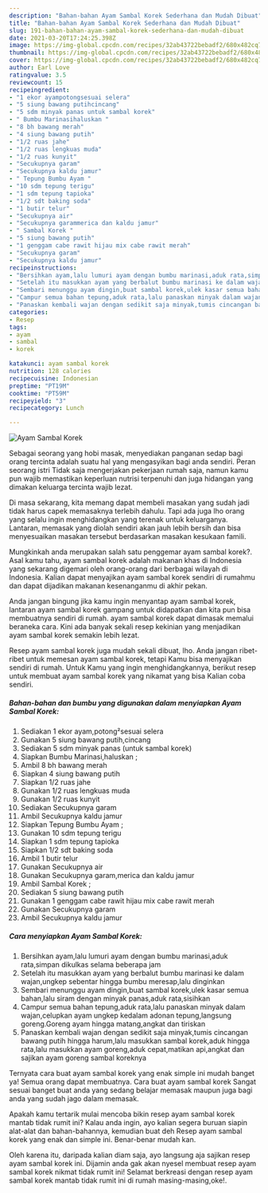 ```yaml
---
description: "Bahan-bahan Ayam Sambal Korek Sederhana dan Mudah Dibuat"
title: "Bahan-bahan Ayam Sambal Korek Sederhana dan Mudah Dibuat"
slug: 191-bahan-bahan-ayam-sambal-korek-sederhana-dan-mudah-dibuat
date: 2021-03-20T17:24:25.398Z
image: https://img-global.cpcdn.com/recipes/32ab43722bebadf2/680x482cq70/ayam-sambal-korek-foto-resep-utama.jpg
thumbnail: https://img-global.cpcdn.com/recipes/32ab43722bebadf2/680x482cq70/ayam-sambal-korek-foto-resep-utama.jpg
cover: https://img-global.cpcdn.com/recipes/32ab43722bebadf2/680x482cq70/ayam-sambal-korek-foto-resep-utama.jpg
author: Earl Love
ratingvalue: 3.5
reviewcount: 15
recipeingredient:
- "1 ekor ayampotongsesuai selera"
- "5 siung bawang putihcincang"
- "5 sdm minyak panas untuk sambal korek"
- " Bumbu Marinasihaluskan "
- "8 bh bawang merah"
- "4 siung bawang putih"
- "1/2 ruas jahe"
- "1/2 ruas lengkuas muda"
- "1/2 ruas kunyit"
- "Secukupnya garam"
- "Secukupnya kaldu jamur"
- " Tepung Bumbu Ayam "
- "10 sdm tepung terigu"
- "1 sdm tepung tapioka"
- "1/2 sdt baking soda"
- "1 butir telur"
- "Secukupnya air"
- "Secukupnya garammerica dan kaldu jamur"
- " Sambal Korek "
- "5 siung bawang putih"
- "1 genggam cabe rawit hijau mix cabe rawit merah"
- "Secukupnya garam"
- "Secukupnya kaldu jamur"
recipeinstructions:
- "Bersihkan ayam,lalu lumuri ayam dengan bumbu marinasi,aduk rata,simpan dikulkas selama beberapa jam"
- "Setelah itu masukkan ayam yang berbalut bumbu marinasi ke dalam wajan,ungkep sebentar hingga bumbu meresap,lalu dinginkan"
- "Sembari menunggu ayam dingin,buat sambal korek,ulek kasar semua bahan,lalu siram dengan minyak panas,aduk rata,sisihkan"
- "Campur semua bahan tepung,aduk rata,lalu panaskan minyak dalam wajan,celupkan ayam ungkep kedalam adonan tepung,langsung goreng.Goreng ayam hingga matang,angkat dan tiriskan"
- "Panaskan kembali wajan dengan sedikit saja minyak,tumis cincangan bawang putih hingga harum,lalu masukkan sambal korek,aduk hingga rata,lalu masukkan ayam goreng,aduk cepat,matikan api,angkat dan sajikan ayam goreng sambal koreknya"
categories:
- Resep
tags:
- ayam
- sambal
- korek

katakunci: ayam sambal korek 
nutrition: 128 calories
recipecuisine: Indonesian
preptime: "PT19M"
cooktime: "PT59M"
recipeyield: "3"
recipecategory: Lunch

---
```



![Ayam Sambal Korek](https://img-global.cpcdn.com/recipes/32ab43722bebadf2/680x482cq70/ayam-sambal-korek-foto-resep-utama.jpg)

Sebagai seorang yang hobi masak, menyediakan panganan sedap bagi orang tercinta adalah suatu hal yang mengasyikan bagi anda sendiri. Peran seorang istri Tidak saja mengerjakan pekerjaan rumah saja, namun kamu pun wajib memastikan keperluan nutrisi terpenuhi dan juga hidangan yang dimakan keluarga tercinta wajib lezat.

Di masa  sekarang, kita memang dapat membeli masakan yang sudah jadi tidak harus capek memasaknya terlebih dahulu. Tapi ada juga lho orang yang selalu ingin menghidangkan yang terenak untuk keluarganya. Lantaran, memasak yang diolah sendiri akan jauh lebih bersih dan bisa menyesuaikan masakan tersebut berdasarkan masakan kesukaan famili. 



Mungkinkah anda merupakan salah satu penggemar ayam sambal korek?. Asal kamu tahu, ayam sambal korek adalah makanan khas di Indonesia yang sekarang digemari oleh orang-orang dari berbagai wilayah di Indonesia. Kalian dapat menyajikan ayam sambal korek sendiri di rumahmu dan dapat dijadikan makanan kesenanganmu di akhir pekan.

Anda jangan bingung jika kamu ingin menyantap ayam sambal korek, lantaran ayam sambal korek gampang untuk didapatkan dan kita pun bisa membuatnya sendiri di rumah. ayam sambal korek dapat dimasak memalui beraneka cara. Kini ada banyak sekali resep kekinian yang menjadikan ayam sambal korek semakin lebih lezat.

Resep ayam sambal korek juga mudah sekali dibuat, lho. Anda jangan ribet-ribet untuk memesan ayam sambal korek, tetapi Kamu bisa menyajikan sendiri di rumah. Untuk Kamu yang ingin menghidangkannya, berikut resep untuk membuat ayam sambal korek yang nikamat yang bisa Kalian coba sendiri.

<!--inarticleads1-->

##### Bahan-bahan dan bumbu yang digunakan dalam menyiapkan Ayam Sambal Korek:

1. Sediakan 1 ekor ayam,potong²sesuai selera
1. Gunakan 5 siung bawang putih,cincang
1. Sediakan 5 sdm minyak panas (untuk sambal korek)
1. Siapkan  Bumbu Marinasi,haluskan ;
1. Ambil 8 bh bawang merah
1. Siapkan 4 siung bawang putih
1. Siapkan 1/2 ruas jahe
1. Gunakan 1/2 ruas lengkuas muda
1. Gunakan 1/2 ruas kunyit
1. Sediakan Secukupnya garam
1. Ambil Secukupnya kaldu jamur
1. Siapkan  Tepung Bumbu Ayam ;
1. Gunakan 10 sdm tepung terigu
1. Siapkan 1 sdm tepung tapioka
1. Siapkan 1/2 sdt baking soda
1. Ambil 1 butir telur
1. Gunakan Secukupnya air
1. Gunakan Secukupnya garam,merica dan kaldu jamur
1. Ambil  Sambal Korek ;
1. Sediakan 5 siung bawang putih
1. Gunakan 1 genggam cabe rawit hijau mix cabe rawit merah
1. Gunakan Secukupnya garam
1. Ambil Secukupnya kaldu jamur




<!--inarticleads2-->

##### Cara menyiapkan Ayam Sambal Korek:

1. Bersihkan ayam,lalu lumuri ayam dengan bumbu marinasi,aduk rata,simpan dikulkas selama beberapa jam
1. Setelah itu masukkan ayam yang berbalut bumbu marinasi ke dalam wajan,ungkep sebentar hingga bumbu meresap,lalu dinginkan
1. Sembari menunggu ayam dingin,buat sambal korek,ulek kasar semua bahan,lalu siram dengan minyak panas,aduk rata,sisihkan
1. Campur semua bahan tepung,aduk rata,lalu panaskan minyak dalam wajan,celupkan ayam ungkep kedalam adonan tepung,langsung goreng.Goreng ayam hingga matang,angkat dan tiriskan
1. Panaskan kembali wajan dengan sedikit saja minyak,tumis cincangan bawang putih hingga harum,lalu masukkan sambal korek,aduk hingga rata,lalu masukkan ayam goreng,aduk cepat,matikan api,angkat dan sajikan ayam goreng sambal koreknya




Ternyata cara buat ayam sambal korek yang enak simple ini mudah banget ya! Semua orang dapat membuatnya. Cara buat ayam sambal korek Sangat sesuai banget buat anda yang sedang belajar memasak maupun juga bagi anda yang sudah jago dalam memasak.

Apakah kamu tertarik mulai mencoba bikin resep ayam sambal korek mantab tidak rumit ini? Kalau anda ingin, ayo kalian segera buruan siapin alat-alat dan bahan-bahannya, kemudian buat deh Resep ayam sambal korek yang enak dan simple ini. Benar-benar mudah kan. 

Oleh karena itu, daripada kalian diam saja, ayo langsung aja sajikan resep ayam sambal korek ini. Dijamin anda gak akan nyesel membuat resep ayam sambal korek nikmat tidak rumit ini! Selamat berkreasi dengan resep ayam sambal korek mantab tidak rumit ini di rumah masing-masing,oke!.

